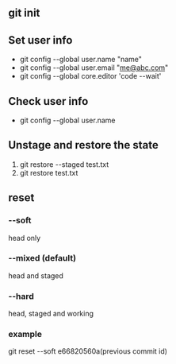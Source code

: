 ## git init

## Set user info 
- git config --global user.name "name"
- git config --global user.email "me@abc.com"
- git config --global core.editor 'code --wait'

## Check user info
- git config --global user.name

## Unstage and restore the state
1. git restore --staged test.txt
2. git restore test.txt

## reset
### --soft
head only
### --mixed (default)
head and staged
### --hard
head, staged and working
### example
git reset --soft e66820560a(previous commit id)